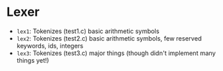# Lexer

- `lex1`: Tokenizes (test1.c) basic arithmetic symbols
- `lex2`: Tokenizes (test2.c) basic arithmetic symbols, few reserved keywords, ids, integers
- `lex3`: Tokenizes (test3.c) major things (though didn't implement many things yet!)

